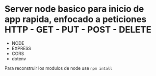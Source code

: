 # Server node basico para inicio de app rapida, enfocado a peticiones HTTP - GET - PUT - POST - DELETE

- NODE
- EXPRESS
- CORS
- dotenv

Para reconstruir los modulos de node use ``` npm intall ```
